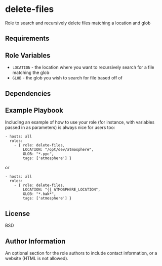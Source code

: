 delete-files
=========

Role to search and recursively delete files matching a location and glob 

Requirements
------------


Role Variables
--------------

- `LOCATION` - the location where you want to recursively search for a file matching the glob 
- `GLOB` - the glob you wish to search for file based off of

Dependencies
------------

Example Playbook
----------------

Including an example of how to use your role (for instance, with variables passed in as parameters) is always nice for users too:

```
- hosts: all
  roles:
    - { role: delete-files,
        LOCATION: "/opt/dev/atmosphere",
        GLOB: "*.pyc",
        tags: ['atmosphere'] }
```
or

```
- hosts: all
  roles:
    - { role: delete-files,
        LOCATION: "{{ ATMOSPHERE_LOCATION",
        GLOB: "*.bak*",
        tags: ['atmosphere'] }
```


License
-------

BSD

Author Information
------------------

An optional section for the role authors to include contact information, or a website (HTML is not allowed).
